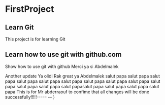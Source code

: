 # FirstProject

## Learn Git 
This project is for learning Git

## Learn how to use git with github.com 
Show how to use git with github
  Merci ya si Abdelmalek

  Another update 
  Ya olidi
Rak great ya Abdelmalek
  salut papa
salut papa
salut papa
salut papa
salut papa
salut papa
salut papa
salut papa
salut papa
salut papa
salut papa
salut papa
salut papasalut papa
salut papa
salut papa
salut papa
This is for Mr abderraouf 
to confime that all changes will be done successfully!!!!!----- -- )